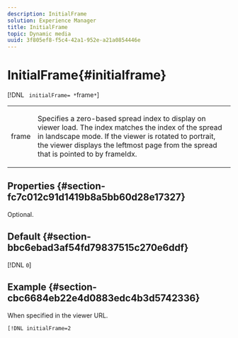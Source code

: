 ```yaml
---
description: InitialFrame
solution: Experience Manager
title: InitialFrame
topic: Dynamic media
uuid: 3f805ef8-f5c4-42a1-952e-a21a0854446e
---
```


# InitialFrame{#initialframe}

 [!DNL ` initialFrame= *`frame`*`]

<table id="table_06B5F795889E402FB6BCEA4D882E1422"> 
 <tbody> 
  <tr> 
   <td colname="col1"> <p> <span class="codeph"><span class="varname"> frame</span></span> </p> </td> 
   <td colname="col2"> <p> Specifies a zero-based spread index to display on viewer load. The index matches the index of the spread in landscape mode. If the viewer is rotated to portrait, the viewer displays the leftmost page from the spread that is pointed to by <span class="codeph"> frameIdx</span>. </p> </td> 
  </tr> 
 </tbody> 
</table>

## Properties {#section-fc7c012c91d1419b8a5bb60d28e17327}

Optional.

## Default {#section-bbc6ebad3af54fd79837515c270e6ddf}

[!DNL `0`]

## Example {#section-cbc6684eb22e4d0883edc4b3d5742336}

When specified in the viewer URL. 

```
[!DNL initialFrame=2
```

